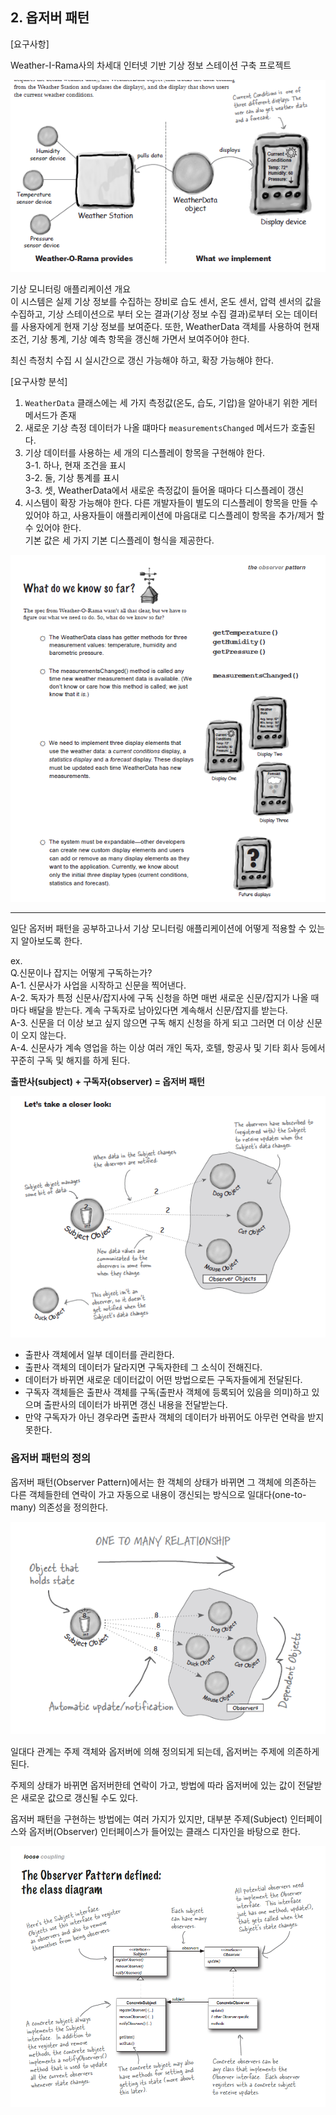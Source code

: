 ## 2. 옵저버 패턴

[요구사항]

Weather-I-Rama사의 차세대 인터넷 기반 기상 정보 스테이션 구축 프로젝트

![img.png](img/req.png)

기상 모니터링 애플리케이션 개요<br/>
이 시스템은 실제 기상 정보를 수집하는 장비로 습도 센서, 온도 센서, 압력 센서의 값을 수집하고, 기상 스테이션으로 부터 오는 결과(기상 정보 수집 결과)로부터 오는 데이터를 사용자에게 현재 기상 정보를 보여준다. 또한, WeatherData 객체를 사용하여 현재 조건, 기상 통계, 기상 예측 항목을 갱신해 가면서 보여주어야 한다.

최신 측정치 수집 시 실시간으로 갱신 가능해야 하고, 확장 가능해야 한다.


[요구사항 분석]

1. `WeatherData` 클래스에는 세 가지 측정값(온도, 습도, 기압)을 알아내기 위한 게터 메서드가 존재
2. 새로운 기상 측정 데이터가 나올 떄마다 `measurementsChanged` 메서드가 호출된다.
3. 기상 데이터를 사용하는 세 개의 디스플레이 항목을 구현해야 한다.<br/>
3-1. 하나, 현재 조건을 표시<br/>
3-2. 둘, 기상 통계를 표시<br/>
3-3. 셋, WeatherData에서 새로운 측정값이 들어올 때마다 디스플레이 갱신
4. 시스템이 확장 가능해야 한다. 다른 개발자들이 별도의 디스플레이 항목을 만들 수 있어야 하고, 사용자들이 애플리케이션에 마음대로 디스플레이 항목을 추가/제거 할 수 있어야 한다.<br/>
기본 값은 세 가지 기본 디스플레이 형식을 제공한다.

![img.png](img/req_analyze.png)

---

일단 옵저버 패턴을 공부하고나서 기상 모니터링 애플리케이션에 어떻게 적용할 수 있는지 알아보도록 한다.

ex. <br/>
Q.신문이나 잡지는 어떻게 구독하는가?<br/>
A-1. 신문사가 사업을 시작하고 신문을 찍어낸다.<br/>
A-2. 독자가 특정 신문사/잡지사에 구독 신청을 하면 매번 새로운 신문/잡지가 나올 때마다 배달을 받는다. 계속 구독자로 남아있다면 계속해서 신문/잡지를 받는다.<br/>
A-3. 신문을 더 이상 보고 싶지 않으면 구독 해지 신청을 하게 되고 그러면 더 이상 신문이 오지 않는다.<br/>
A-4. 신문사가 계속 영업을 하는 이상 여러 개인 독자, 호텔, 항공사 및 기타 회사 등에서 꾸준히 구독 및 해지를 하게 된다.

**출판사(subject) + 구독자(observer) = 옵저버 패턴**

![img.png](img/observer_ex1.png)

- 출판사 객체에서 일부 데이터를 관리한다.<br/>
- 출판사 객체의 데이터가 달라지면 구독자한테 그 소식이 전해진다.<br/>
- 데이터가 바뀌면 새로운 데이터값이 어떤 방법으로든 구독자들에게 전달된다.<br/>
- 구독자 객체들은 출판사 객체를 구독(출판사 객체에 등록되어 있음을 의미)하고 있으며 출판사의 데이터가 바뀌면 갱신 내용을 전달받는다.<br/>
- 만약 구독자가 아닌 경우라면 출판사 객체의 데이터가 바뀌어도 아무런 연락을 받지 못한다.



### 옵저버 패턴의 정의
옵저버 패턴(Observer Pattern)에서는 한 객체의 상태가 바뀌면 그 객체에 의존하는 다른 객체들한테 연락이 가고 자동으로 내용이 갱신되는 방식으로 일대다(one-to-many) 의존성을 정의한다.

![img.png](img/observer_one_to_many.png)

일대다 관계는 주제 객체와 옵저버에 의해 정의되게 되는데, 옵저버는 주제에 의존하게 된다.

주제의 상태가 바뀌면 옵저버한테 연락이 가고, 방법에 따라 옵저버에 있는 값이 전달받은 새로운 값으로 갱신될 수도 있다.

옵저버 패턴을 구현하는 방법에는 여러 가지가 있지만, 대부분 주제(Subject) 인터페이스와 옵저버(Observer) 인터페이스가 들어있는 클래스 디자인을 바탕으로 한다.


![img.png](img/class_diagram.png)

